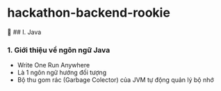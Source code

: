 # hackathon-backend-rookie
:jigsaw: ## I. Java
### 1. Giới thiệu về ngôn ngữ Java
- Write One Run Anywhere
- Là 1 ngôn ngữ hướng đối tượng
- Bộ thu gom rác (Garbage Colector) của JVM tự động quản lý bộ nhớ
